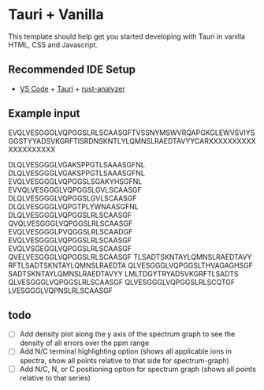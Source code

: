 # Tauri + Vanilla

This template should help get you started developing with Tauri in vanilla HTML, CSS and Javascript.

## Recommended IDE Setup

- [VS Code](https://code.visualstudio.com/) + [Tauri](https://marketplace.visualstudio.com/items?itemName=tauri-apps.tauri-vscode) + [rust-analyzer](https://marketplace.visualstudio.com/items?itemName=rust-lang.rust-analyzer)

## Example input

EVQLVESGGGLVQPGGSLRLSCAASGFTVSSNYMSWVRQAPGKGLEWVSVIYSGGSTYYADSVKGRFTISRDNSKNTLYLQMNSLRAEDTAVYYCARXXXXXXXXXXXXXXXXXXXX


DLQLVESGGGLVGAKSPPGTLSAAASGFNL
DLQLVESGGGLVGAKSPPGTLSAAASGFNL
EVQLVESGGGLVQPGGSLSGAKYHSGFNL
EVVQLVESGGGLVQPGGSLGVLSCAASGF
DLQLVESGGGLVQPGGSLGVLSCAASGF
DLQLVESGGGLVQPGTPLYWNAASGFNL
DLQLVESGGGLVQPGGSLRLSCAASGF
QVQLVESGGGLVQPGGSLRLSCAASGF
EVQLVESGGGLPVQGGSLRLSCAADGF
EVQLVESGGGLVQPGGSLRLSCAASGF
EVQLVSGEGGLVQPGGSLRLSCAASGF
QVELVESGGGLVQPGGSLRLSCAASGF
TLSADTSKNTAYLQMNSLRAEDTAVY
RFTLSADTSKNTAYLQMNSLRAEDTA
QLVESGGGLVQPGGSLTHVAGAGHSGF
SADTSKNTAYLQMNSLRAEDTAVYY
LMLTDGYTRYADSVKGRFTLSADTS
QLVESGGGLVQPGGSLRLSCAASGF
QLVESGGGLVQPGGSLRLSCQTGF
LVESGGGLVQPNSLRLSCAASGF

## todo
 - [ ] Add density plot along the y axis of the spectrum graph to see the density of all errors over the ppm range
 - [ ] Add N/C terminal highlighting option (shows all applicable ions in spectra, show all points relative to that side for spectrum-graph)
 - [ ] Add N/C, N, or C positioning option for spectrum graph (shows all points relative to that series)
